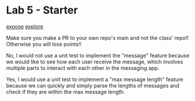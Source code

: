 # Lab 5 - Starter

[expose](https://erw004.github.io/cse-110-lab-5/expose.html)
[explore](https://erw004.github.io/cse-110-lab-5/explore.html)

Make sure you make a PR to your own repo's main and not the class' repo!! Otherwise you will lose points!!

No, I would not use a unit test to implement the "message" feature because we would like to see how each user receive the message, which involves multiple parts to interact with each other in the messaging app.

Yes, I would use a unit test to implement a "max message length" feature because we can quickly and simply parse the lengths of messages and check if they are within the max message length.
